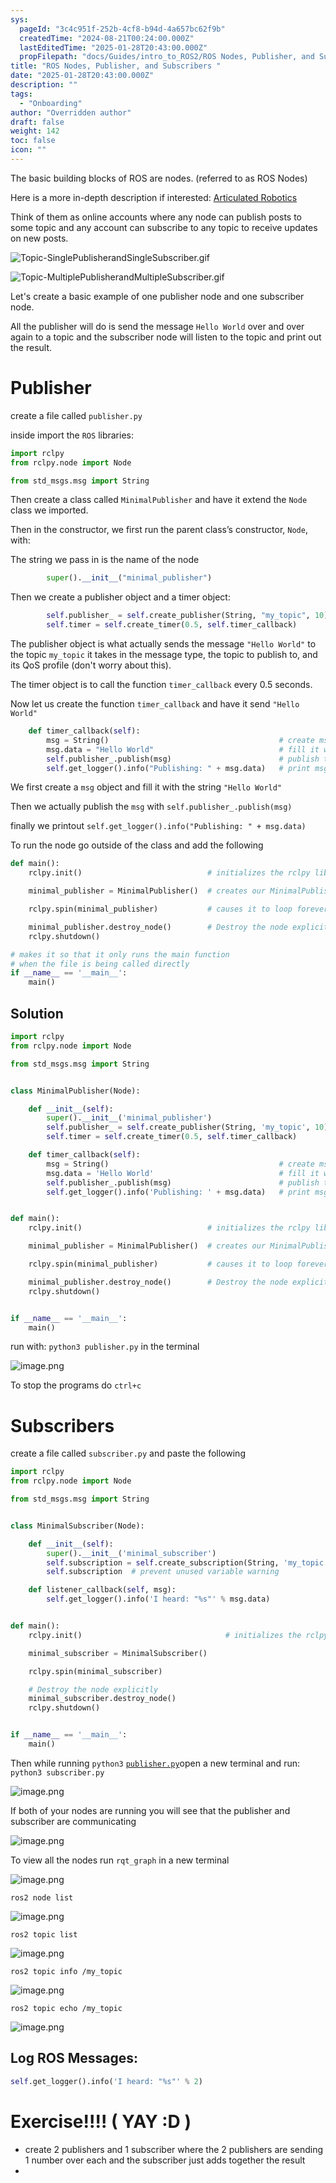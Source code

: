 ```yaml
---
sys:
  pageId: "3c4c951f-252b-4cf8-b94d-4a657bc62f9b"
  createdTime: "2024-08-21T00:24:00.000Z"
  lastEditedTime: "2025-01-28T20:43:00.000Z"
  propFilepath: "docs/Guides/intro_to_ROS2/ROS Nodes, Publisher, and Subscribers .md"
title: "ROS Nodes, Publisher, and Subscribers "
date: "2025-01-28T20:43:00.000Z"
description: ""
tags:
  - "Onboarding"
author: "Overridden author"
draft: false
weight: 142
toc: false
icon: ""
---
```


The basic building blocks of ROS are nodes. (referred to as ROS Nodes)

Here is a more in-depth description if interested: [Articulated Robotics](https://articulatedrobotics.xyz/tutorials/ready-for-ros/ros-overview#2-nodes)

Think of them as online accounts where any node can publish posts to some topic and any account can subscribe to any topic to receive updates on new posts.

![Topic-SinglePublisherandSingleSubscriber.gif](https://docs.ros.org/en/humble/_images/Topic-SinglePublisherandSingleSubscriber.gif)

![Topic-MultiplePublisherandMultipleSubscriber.gif](https://docs.ros.org/en/humble/_images/Topic-MultiplePublisherandMultipleSubscriber.gif)

Let's create a basic example of one publisher node and one subscriber node.

All the publisher will do is send the message `Hello World` over and over again to a topic and the subscriber node will listen to the topic and print out the result.

# Publisher

create a file called `publisher.py` 

inside import the `ROS` libraries:

```python
import rclpy
from rclpy.node import Node

from std_msgs.msg import String
```

Then create a class called `MinimalPublisher` and have it extend the `Node` class we imported.

Then in the constructor, we first run the parent class’s constructor, `Node`, with:

The string we pass in is the name of the node

```python
        super().__init__("minimal_publisher")
```

Then we create a publisher object and a timer object:

```python
        self.publisher_ = self.create_publisher(String, "my_topic", 10)
        self.timer = self.create_timer(0.5, self.timer_callback)
```

The publisher object is what actually sends the message `"Hello World"` to the topic `my_topic` it takes in the message type, the topic to publish to, and its QoS profile (don't worry about this).

The timer object is to call the function `timer_callback` every 0.5 seconds.

Now let us create the function `timer_callback` and have it send `"Hello World"`

```python
    def timer_callback(self):
        msg = String()                                      # create msg object
        msg.data = "Hello World"                            # fill it with data
        self.publisher_.publish(msg)                        # publish the message
        self.get_logger().info("Publishing: " + msg.data)   # print msg
```

We first create a `msg` object and fill it with the string `"Hello World"`

Then we actually publish the `msg` with `self.publisher_.publish(msg)`

finally we printout `self.get_logger().info("Publishing: " + msg.data)`

To run the node go outside of the class and add the following

```python
def main():
    rclpy.init()                            # initializes the rclpy library

    minimal_publisher = MinimalPublisher()  # creates our MinimalPublisher object

    rclpy.spin(minimal_publisher)           # causes it to loop forever

    minimal_publisher.destroy_node()        # Destroy the node explicitly
    rclpy.shutdown()

# makes it so that it only runs the main function
# when the file is being called directly
if __name__ == '__main__': 
    main()
```

## Solution

```python
import rclpy
from rclpy.node import Node

from std_msgs.msg import String


class MinimalPublisher(Node):

    def __init__(self):
        super().__init__('minimal_publisher')
        self.publisher_ = self.create_publisher(String, 'my_topic', 10)
        self.timer = self.create_timer(0.5, self.timer_callback)

    def timer_callback(self):
        msg = String()                                      # create msg object
        msg.data = 'Hello World'                            # fill it with data
        self.publisher_.publish(msg)                        # publish the message
        self.get_logger().info('Publishing: ' + msg.data)   # print msg


def main():
    rclpy.init()                            # initializes the rclpy library

    minimal_publisher = MinimalPublisher()  # creates our MinimalPublisher object

    rclpy.spin(minimal_publisher)           # causes it to loop forever

    minimal_publisher.destroy_node()        # Destroy the node explicitly
    rclpy.shutdown()


if __name__ == '__main__':
    main()
```

run with: `python3 publisher.py` in the terminal

![image.png](https://prod-files-secure.s3.us-west-2.amazonaws.com/d518164a-d88e-44d1-a4ee-3adb3bd8bce0/9214accb-ad5b-44f1-a31c-b3167c59138b/image.png?X-Amz-Algorithm=AWS4-HMAC-SHA256&X-Amz-Content-Sha256=UNSIGNED-PAYLOAD&X-Amz-Credential=ASIAZI2LB466SLD6A3GY%2F20250225%2Fus-west-2%2Fs3%2Faws4_request&X-Amz-Date=20250225T003712Z&X-Amz-Expires=3600&X-Amz-Security-Token=IQoJb3JpZ2luX2VjEAAaCXVzLXdlc3QtMiJGMEQCIGsG%2F6pX%2BlaVZ1yltDFjS4VmRu9uN3ipuDJp%2FjP4Mh%2BOAiA5BZnkL2Ep18jDJzUceJ1ddSGBWvZdXqxTXJ%2FfYYu7Mir%2FAwg5EAAaDDYzNzQyMzE4MzgwNSIMpz3sWJhLZ0V3PIvbKtwDIqBefZZbuTXDmgWPCg0uB33HpYBVrP3eAswZ5HFQTHBMUY8Ak1f6FOsXSCW1g1baqzCDJuwSP75DB6qZ1AvRQztfL9NSlMCs8t0ORNKdwfxcJxUdxgfPOXfPpucXH0nIfjbTb91xbq2KbZazeCeVblDDGm7%2FpqVq58TE%2BKrIKwA6pTMqo4Bn6CL74OO5QZfTfKzoh3mJpmoTNzTItxpyjvbd28YSUtNHx38%2F3SG3qtxRVXHbb7eb1bckuFLYCLkkUEtE%2Bysdeb1LYSq0l580X5NK7Tpqpt%2BURNp0v8hhU89tOEmNJuqDzM%2BcHjnVrc3JvzB4ZIKWXdHEIjXNe3%2FGk1j%2FazOPzFpdZEkjuVbbvHvjOB%2FhMpgXAI6thtYwTIf81%2FWmtesEjGzQl5hyiasM%2F%2B769Xbpkrwjf0mIX11oQ0CYohakSbN0pjTnszN9aniM5itLSScl7cLY10hzgcyfGSzotgyl3mScOC%2Byzgns7loeM2WXwW%2BKmJcQzHvHitSxnnM24%2FU7ywSFTJ85ZrbN8RCIzc4bFCv9EExRdo3ce1%2B%2BY7O9N16zdU4m83dY1PiSwloQFkWB3%2BC%2FJPLQMBLrbXG3DOBhMHUDbF9QEUeBaorUyyC7EWIs7bgpkQowz4P0vQY6pgFjgi71cA6a97vI2cdneBgpG5ncz2k22yoM0QBmFstpiSOCcRs9zzFmZaILraLK5Lfsq98V%2Fk1EwQkQdzmKagxmSw4lerArcCNYium2gGRJXuZBjmzhs9seUv8yyCegrlt1hMAmbgwAZ9LBF1NinR2V2kqUh5Z%2Fna%2BHwiXV0JDexncen7K0XF80VXcFf1SVmWuia5j%2B6wcaXP23Jw9ugQHR7dnDk83K&X-Amz-Signature=753c38af40c1d35dfe812fad5a45f4cc0ba692e2dea3f284842643fe73530310&X-Amz-SignedHeaders=host&x-id=GetObject)

To stop the programs do `ctrl+c`

# Subscribers

create a file called `subscriber.py` and paste the following

```python
import rclpy
from rclpy.node import Node

from std_msgs.msg import String


class MinimalSubscriber(Node):

    def __init__(self):
        super().__init__('minimal_subscriber')
        self.subscription = self.create_subscription(String, 'my_topic', self.listener_callback, 10)
        self.subscription  # prevent unused variable warning

    def listener_callback(self, msg):
        self.get_logger().info('I heard: "%s"' % msg.data)


def main():
    rclpy.init()                                # initializes the rclpy library

    minimal_subscriber = MinimalSubscriber()

    rclpy.spin(minimal_subscriber)

    # Destroy the node explicitly
    minimal_subscriber.destroy_node()
    rclpy.shutdown()


if __name__ == '__main__':
    main()
```

Then while running `python3` [`publisher.py`](http://publisher.py/)open a new terminal and run: `python3 subscriber.py` 

![image.png](https://prod-files-secure.s3.us-west-2.amazonaws.com/d518164a-d88e-44d1-a4ee-3adb3bd8bce0/611fccf2-c738-4dbd-94e9-98f209092866/image.png?X-Amz-Algorithm=AWS4-HMAC-SHA256&X-Amz-Content-Sha256=UNSIGNED-PAYLOAD&X-Amz-Credential=ASIAZI2LB466SLD6A3GY%2F20250225%2Fus-west-2%2Fs3%2Faws4_request&X-Amz-Date=20250225T003712Z&X-Amz-Expires=3600&X-Amz-Security-Token=IQoJb3JpZ2luX2VjEAAaCXVzLXdlc3QtMiJGMEQCIGsG%2F6pX%2BlaVZ1yltDFjS4VmRu9uN3ipuDJp%2FjP4Mh%2BOAiA5BZnkL2Ep18jDJzUceJ1ddSGBWvZdXqxTXJ%2FfYYu7Mir%2FAwg5EAAaDDYzNzQyMzE4MzgwNSIMpz3sWJhLZ0V3PIvbKtwDIqBefZZbuTXDmgWPCg0uB33HpYBVrP3eAswZ5HFQTHBMUY8Ak1f6FOsXSCW1g1baqzCDJuwSP75DB6qZ1AvRQztfL9NSlMCs8t0ORNKdwfxcJxUdxgfPOXfPpucXH0nIfjbTb91xbq2KbZazeCeVblDDGm7%2FpqVq58TE%2BKrIKwA6pTMqo4Bn6CL74OO5QZfTfKzoh3mJpmoTNzTItxpyjvbd28YSUtNHx38%2F3SG3qtxRVXHbb7eb1bckuFLYCLkkUEtE%2Bysdeb1LYSq0l580X5NK7Tpqpt%2BURNp0v8hhU89tOEmNJuqDzM%2BcHjnVrc3JvzB4ZIKWXdHEIjXNe3%2FGk1j%2FazOPzFpdZEkjuVbbvHvjOB%2FhMpgXAI6thtYwTIf81%2FWmtesEjGzQl5hyiasM%2F%2B769Xbpkrwjf0mIX11oQ0CYohakSbN0pjTnszN9aniM5itLSScl7cLY10hzgcyfGSzotgyl3mScOC%2Byzgns7loeM2WXwW%2BKmJcQzHvHitSxnnM24%2FU7ywSFTJ85ZrbN8RCIzc4bFCv9EExRdo3ce1%2B%2BY7O9N16zdU4m83dY1PiSwloQFkWB3%2BC%2FJPLQMBLrbXG3DOBhMHUDbF9QEUeBaorUyyC7EWIs7bgpkQowz4P0vQY6pgFjgi71cA6a97vI2cdneBgpG5ncz2k22yoM0QBmFstpiSOCcRs9zzFmZaILraLK5Lfsq98V%2Fk1EwQkQdzmKagxmSw4lerArcCNYium2gGRJXuZBjmzhs9seUv8yyCegrlt1hMAmbgwAZ9LBF1NinR2V2kqUh5Z%2Fna%2BHwiXV0JDexncen7K0XF80VXcFf1SVmWuia5j%2B6wcaXP23Jw9ugQHR7dnDk83K&X-Amz-Signature=8762ced08e48d7c71a0edd2caf59746e3fdcff0dd8f5e7669a7c1be08d93d335&X-Amz-SignedHeaders=host&x-id=GetObject)

If both of your nodes are running you will see that the publisher and subscriber are communicating

![image.png](https://prod-files-secure.s3.us-west-2.amazonaws.com/d518164a-d88e-44d1-a4ee-3adb3bd8bce0/eea428b5-1cf0-43bb-a30b-81cbaf6c5c78/image.png?X-Amz-Algorithm=AWS4-HMAC-SHA256&X-Amz-Content-Sha256=UNSIGNED-PAYLOAD&X-Amz-Credential=ASIAZI2LB466SLD6A3GY%2F20250225%2Fus-west-2%2Fs3%2Faws4_request&X-Amz-Date=20250225T003712Z&X-Amz-Expires=3600&X-Amz-Security-Token=IQoJb3JpZ2luX2VjEAAaCXVzLXdlc3QtMiJGMEQCIGsG%2F6pX%2BlaVZ1yltDFjS4VmRu9uN3ipuDJp%2FjP4Mh%2BOAiA5BZnkL2Ep18jDJzUceJ1ddSGBWvZdXqxTXJ%2FfYYu7Mir%2FAwg5EAAaDDYzNzQyMzE4MzgwNSIMpz3sWJhLZ0V3PIvbKtwDIqBefZZbuTXDmgWPCg0uB33HpYBVrP3eAswZ5HFQTHBMUY8Ak1f6FOsXSCW1g1baqzCDJuwSP75DB6qZ1AvRQztfL9NSlMCs8t0ORNKdwfxcJxUdxgfPOXfPpucXH0nIfjbTb91xbq2KbZazeCeVblDDGm7%2FpqVq58TE%2BKrIKwA6pTMqo4Bn6CL74OO5QZfTfKzoh3mJpmoTNzTItxpyjvbd28YSUtNHx38%2F3SG3qtxRVXHbb7eb1bckuFLYCLkkUEtE%2Bysdeb1LYSq0l580X5NK7Tpqpt%2BURNp0v8hhU89tOEmNJuqDzM%2BcHjnVrc3JvzB4ZIKWXdHEIjXNe3%2FGk1j%2FazOPzFpdZEkjuVbbvHvjOB%2FhMpgXAI6thtYwTIf81%2FWmtesEjGzQl5hyiasM%2F%2B769Xbpkrwjf0mIX11oQ0CYohakSbN0pjTnszN9aniM5itLSScl7cLY10hzgcyfGSzotgyl3mScOC%2Byzgns7loeM2WXwW%2BKmJcQzHvHitSxnnM24%2FU7ywSFTJ85ZrbN8RCIzc4bFCv9EExRdo3ce1%2B%2BY7O9N16zdU4m83dY1PiSwloQFkWB3%2BC%2FJPLQMBLrbXG3DOBhMHUDbF9QEUeBaorUyyC7EWIs7bgpkQowz4P0vQY6pgFjgi71cA6a97vI2cdneBgpG5ncz2k22yoM0QBmFstpiSOCcRs9zzFmZaILraLK5Lfsq98V%2Fk1EwQkQdzmKagxmSw4lerArcCNYium2gGRJXuZBjmzhs9seUv8yyCegrlt1hMAmbgwAZ9LBF1NinR2V2kqUh5Z%2Fna%2BHwiXV0JDexncen7K0XF80VXcFf1SVmWuia5j%2B6wcaXP23Jw9ugQHR7dnDk83K&X-Amz-Signature=f4bc20d2824a29e6499d0e95869e663f928bae81c7f99d2bdba898a2582a8957&X-Amz-SignedHeaders=host&x-id=GetObject)

To view all the nodes run `rqt_graph` in a new terminal

![image.png](https://prod-files-secure.s3.us-west-2.amazonaws.com/d518164a-d88e-44d1-a4ee-3adb3bd8bce0/1d98e964-4318-4d62-b5c4-8c8f78368598/image.png?X-Amz-Algorithm=AWS4-HMAC-SHA256&X-Amz-Content-Sha256=UNSIGNED-PAYLOAD&X-Amz-Credential=ASIAZI2LB466SLD6A3GY%2F20250225%2Fus-west-2%2Fs3%2Faws4_request&X-Amz-Date=20250225T003712Z&X-Amz-Expires=3600&X-Amz-Security-Token=IQoJb3JpZ2luX2VjEAAaCXVzLXdlc3QtMiJGMEQCIGsG%2F6pX%2BlaVZ1yltDFjS4VmRu9uN3ipuDJp%2FjP4Mh%2BOAiA5BZnkL2Ep18jDJzUceJ1ddSGBWvZdXqxTXJ%2FfYYu7Mir%2FAwg5EAAaDDYzNzQyMzE4MzgwNSIMpz3sWJhLZ0V3PIvbKtwDIqBefZZbuTXDmgWPCg0uB33HpYBVrP3eAswZ5HFQTHBMUY8Ak1f6FOsXSCW1g1baqzCDJuwSP75DB6qZ1AvRQztfL9NSlMCs8t0ORNKdwfxcJxUdxgfPOXfPpucXH0nIfjbTb91xbq2KbZazeCeVblDDGm7%2FpqVq58TE%2BKrIKwA6pTMqo4Bn6CL74OO5QZfTfKzoh3mJpmoTNzTItxpyjvbd28YSUtNHx38%2F3SG3qtxRVXHbb7eb1bckuFLYCLkkUEtE%2Bysdeb1LYSq0l580X5NK7Tpqpt%2BURNp0v8hhU89tOEmNJuqDzM%2BcHjnVrc3JvzB4ZIKWXdHEIjXNe3%2FGk1j%2FazOPzFpdZEkjuVbbvHvjOB%2FhMpgXAI6thtYwTIf81%2FWmtesEjGzQl5hyiasM%2F%2B769Xbpkrwjf0mIX11oQ0CYohakSbN0pjTnszN9aniM5itLSScl7cLY10hzgcyfGSzotgyl3mScOC%2Byzgns7loeM2WXwW%2BKmJcQzHvHitSxnnM24%2FU7ywSFTJ85ZrbN8RCIzc4bFCv9EExRdo3ce1%2B%2BY7O9N16zdU4m83dY1PiSwloQFkWB3%2BC%2FJPLQMBLrbXG3DOBhMHUDbF9QEUeBaorUyyC7EWIs7bgpkQowz4P0vQY6pgFjgi71cA6a97vI2cdneBgpG5ncz2k22yoM0QBmFstpiSOCcRs9zzFmZaILraLK5Lfsq98V%2Fk1EwQkQdzmKagxmSw4lerArcCNYium2gGRJXuZBjmzhs9seUv8yyCegrlt1hMAmbgwAZ9LBF1NinR2V2kqUh5Z%2Fna%2BHwiXV0JDexncen7K0XF80VXcFf1SVmWuia5j%2B6wcaXP23Jw9ugQHR7dnDk83K&X-Amz-Signature=05d7d9ebbd60e8350105ee9fcbd8bf6c655e0e261bd90c508cb19b63f8a96466&X-Amz-SignedHeaders=host&x-id=GetObject)

`ros2 node list`

![image.png](https://prod-files-secure.s3.us-west-2.amazonaws.com/d518164a-d88e-44d1-a4ee-3adb3bd8bce0/680ac8cf-e6d9-4164-9ece-5b9a6fccffee/image.png?X-Amz-Algorithm=AWS4-HMAC-SHA256&X-Amz-Content-Sha256=UNSIGNED-PAYLOAD&X-Amz-Credential=ASIAZI2LB466SLD6A3GY%2F20250225%2Fus-west-2%2Fs3%2Faws4_request&X-Amz-Date=20250225T003712Z&X-Amz-Expires=3600&X-Amz-Security-Token=IQoJb3JpZ2luX2VjEAAaCXVzLXdlc3QtMiJGMEQCIGsG%2F6pX%2BlaVZ1yltDFjS4VmRu9uN3ipuDJp%2FjP4Mh%2BOAiA5BZnkL2Ep18jDJzUceJ1ddSGBWvZdXqxTXJ%2FfYYu7Mir%2FAwg5EAAaDDYzNzQyMzE4MzgwNSIMpz3sWJhLZ0V3PIvbKtwDIqBefZZbuTXDmgWPCg0uB33HpYBVrP3eAswZ5HFQTHBMUY8Ak1f6FOsXSCW1g1baqzCDJuwSP75DB6qZ1AvRQztfL9NSlMCs8t0ORNKdwfxcJxUdxgfPOXfPpucXH0nIfjbTb91xbq2KbZazeCeVblDDGm7%2FpqVq58TE%2BKrIKwA6pTMqo4Bn6CL74OO5QZfTfKzoh3mJpmoTNzTItxpyjvbd28YSUtNHx38%2F3SG3qtxRVXHbb7eb1bckuFLYCLkkUEtE%2Bysdeb1LYSq0l580X5NK7Tpqpt%2BURNp0v8hhU89tOEmNJuqDzM%2BcHjnVrc3JvzB4ZIKWXdHEIjXNe3%2FGk1j%2FazOPzFpdZEkjuVbbvHvjOB%2FhMpgXAI6thtYwTIf81%2FWmtesEjGzQl5hyiasM%2F%2B769Xbpkrwjf0mIX11oQ0CYohakSbN0pjTnszN9aniM5itLSScl7cLY10hzgcyfGSzotgyl3mScOC%2Byzgns7loeM2WXwW%2BKmJcQzHvHitSxnnM24%2FU7ywSFTJ85ZrbN8RCIzc4bFCv9EExRdo3ce1%2B%2BY7O9N16zdU4m83dY1PiSwloQFkWB3%2BC%2FJPLQMBLrbXG3DOBhMHUDbF9QEUeBaorUyyC7EWIs7bgpkQowz4P0vQY6pgFjgi71cA6a97vI2cdneBgpG5ncz2k22yoM0QBmFstpiSOCcRs9zzFmZaILraLK5Lfsq98V%2Fk1EwQkQdzmKagxmSw4lerArcCNYium2gGRJXuZBjmzhs9seUv8yyCegrlt1hMAmbgwAZ9LBF1NinR2V2kqUh5Z%2Fna%2BHwiXV0JDexncen7K0XF80VXcFf1SVmWuia5j%2B6wcaXP23Jw9ugQHR7dnDk83K&X-Amz-Signature=7916504869342d5004bdbe4cba00c9b015d60b640c0b583dde9fd704af8d7568&X-Amz-SignedHeaders=host&x-id=GetObject)

`ros2 topic list`

![image.png](https://prod-files-secure.s3.us-west-2.amazonaws.com/d518164a-d88e-44d1-a4ee-3adb3bd8bce0/eee2ebe1-27ef-4a4a-96fb-2ca54126fb29/image.png?X-Amz-Algorithm=AWS4-HMAC-SHA256&X-Amz-Content-Sha256=UNSIGNED-PAYLOAD&X-Amz-Credential=ASIAZI2LB466SLD6A3GY%2F20250225%2Fus-west-2%2Fs3%2Faws4_request&X-Amz-Date=20250225T003712Z&X-Amz-Expires=3600&X-Amz-Security-Token=IQoJb3JpZ2luX2VjEAAaCXVzLXdlc3QtMiJGMEQCIGsG%2F6pX%2BlaVZ1yltDFjS4VmRu9uN3ipuDJp%2FjP4Mh%2BOAiA5BZnkL2Ep18jDJzUceJ1ddSGBWvZdXqxTXJ%2FfYYu7Mir%2FAwg5EAAaDDYzNzQyMzE4MzgwNSIMpz3sWJhLZ0V3PIvbKtwDIqBefZZbuTXDmgWPCg0uB33HpYBVrP3eAswZ5HFQTHBMUY8Ak1f6FOsXSCW1g1baqzCDJuwSP75DB6qZ1AvRQztfL9NSlMCs8t0ORNKdwfxcJxUdxgfPOXfPpucXH0nIfjbTb91xbq2KbZazeCeVblDDGm7%2FpqVq58TE%2BKrIKwA6pTMqo4Bn6CL74OO5QZfTfKzoh3mJpmoTNzTItxpyjvbd28YSUtNHx38%2F3SG3qtxRVXHbb7eb1bckuFLYCLkkUEtE%2Bysdeb1LYSq0l580X5NK7Tpqpt%2BURNp0v8hhU89tOEmNJuqDzM%2BcHjnVrc3JvzB4ZIKWXdHEIjXNe3%2FGk1j%2FazOPzFpdZEkjuVbbvHvjOB%2FhMpgXAI6thtYwTIf81%2FWmtesEjGzQl5hyiasM%2F%2B769Xbpkrwjf0mIX11oQ0CYohakSbN0pjTnszN9aniM5itLSScl7cLY10hzgcyfGSzotgyl3mScOC%2Byzgns7loeM2WXwW%2BKmJcQzHvHitSxnnM24%2FU7ywSFTJ85ZrbN8RCIzc4bFCv9EExRdo3ce1%2B%2BY7O9N16zdU4m83dY1PiSwloQFkWB3%2BC%2FJPLQMBLrbXG3DOBhMHUDbF9QEUeBaorUyyC7EWIs7bgpkQowz4P0vQY6pgFjgi71cA6a97vI2cdneBgpG5ncz2k22yoM0QBmFstpiSOCcRs9zzFmZaILraLK5Lfsq98V%2Fk1EwQkQdzmKagxmSw4lerArcCNYium2gGRJXuZBjmzhs9seUv8yyCegrlt1hMAmbgwAZ9LBF1NinR2V2kqUh5Z%2Fna%2BHwiXV0JDexncen7K0XF80VXcFf1SVmWuia5j%2B6wcaXP23Jw9ugQHR7dnDk83K&X-Amz-Signature=4422d477ca6cea7c8da2e276811eadba21b4cef845e6507df93d0c98e0df36eb&X-Amz-SignedHeaders=host&x-id=GetObject)

`ros2 topic info /my_topic`

![image.png](https://prod-files-secure.s3.us-west-2.amazonaws.com/d518164a-d88e-44d1-a4ee-3adb3bd8bce0/6288ef12-cb9e-406f-b9eb-65feed3a9011/image.png?X-Amz-Algorithm=AWS4-HMAC-SHA256&X-Amz-Content-Sha256=UNSIGNED-PAYLOAD&X-Amz-Credential=ASIAZI2LB466SLD6A3GY%2F20250225%2Fus-west-2%2Fs3%2Faws4_request&X-Amz-Date=20250225T003712Z&X-Amz-Expires=3600&X-Amz-Security-Token=IQoJb3JpZ2luX2VjEAAaCXVzLXdlc3QtMiJGMEQCIGsG%2F6pX%2BlaVZ1yltDFjS4VmRu9uN3ipuDJp%2FjP4Mh%2BOAiA5BZnkL2Ep18jDJzUceJ1ddSGBWvZdXqxTXJ%2FfYYu7Mir%2FAwg5EAAaDDYzNzQyMzE4MzgwNSIMpz3sWJhLZ0V3PIvbKtwDIqBefZZbuTXDmgWPCg0uB33HpYBVrP3eAswZ5HFQTHBMUY8Ak1f6FOsXSCW1g1baqzCDJuwSP75DB6qZ1AvRQztfL9NSlMCs8t0ORNKdwfxcJxUdxgfPOXfPpucXH0nIfjbTb91xbq2KbZazeCeVblDDGm7%2FpqVq58TE%2BKrIKwA6pTMqo4Bn6CL74OO5QZfTfKzoh3mJpmoTNzTItxpyjvbd28YSUtNHx38%2F3SG3qtxRVXHbb7eb1bckuFLYCLkkUEtE%2Bysdeb1LYSq0l580X5NK7Tpqpt%2BURNp0v8hhU89tOEmNJuqDzM%2BcHjnVrc3JvzB4ZIKWXdHEIjXNe3%2FGk1j%2FazOPzFpdZEkjuVbbvHvjOB%2FhMpgXAI6thtYwTIf81%2FWmtesEjGzQl5hyiasM%2F%2B769Xbpkrwjf0mIX11oQ0CYohakSbN0pjTnszN9aniM5itLSScl7cLY10hzgcyfGSzotgyl3mScOC%2Byzgns7loeM2WXwW%2BKmJcQzHvHitSxnnM24%2FU7ywSFTJ85ZrbN8RCIzc4bFCv9EExRdo3ce1%2B%2BY7O9N16zdU4m83dY1PiSwloQFkWB3%2BC%2FJPLQMBLrbXG3DOBhMHUDbF9QEUeBaorUyyC7EWIs7bgpkQowz4P0vQY6pgFjgi71cA6a97vI2cdneBgpG5ncz2k22yoM0QBmFstpiSOCcRs9zzFmZaILraLK5Lfsq98V%2Fk1EwQkQdzmKagxmSw4lerArcCNYium2gGRJXuZBjmzhs9seUv8yyCegrlt1hMAmbgwAZ9LBF1NinR2V2kqUh5Z%2Fna%2BHwiXV0JDexncen7K0XF80VXcFf1SVmWuia5j%2B6wcaXP23Jw9ugQHR7dnDk83K&X-Amz-Signature=d8bf98b3a065b2fa10b2cc3db9bd96e1c48a909701ef752cb44f953a1973fe38&X-Amz-SignedHeaders=host&x-id=GetObject)

`ros2 topic echo /my_topic`

![image.png](https://prod-files-secure.s3.us-west-2.amazonaws.com/d518164a-d88e-44d1-a4ee-3adb3bd8bce0/0a6fcb4d-422d-4a6c-a803-749ef4adf2c6/image.png?X-Amz-Algorithm=AWS4-HMAC-SHA256&X-Amz-Content-Sha256=UNSIGNED-PAYLOAD&X-Amz-Credential=ASIAZI2LB466SLD6A3GY%2F20250225%2Fus-west-2%2Fs3%2Faws4_request&X-Amz-Date=20250225T003712Z&X-Amz-Expires=3600&X-Amz-Security-Token=IQoJb3JpZ2luX2VjEAAaCXVzLXdlc3QtMiJGMEQCIGsG%2F6pX%2BlaVZ1yltDFjS4VmRu9uN3ipuDJp%2FjP4Mh%2BOAiA5BZnkL2Ep18jDJzUceJ1ddSGBWvZdXqxTXJ%2FfYYu7Mir%2FAwg5EAAaDDYzNzQyMzE4MzgwNSIMpz3sWJhLZ0V3PIvbKtwDIqBefZZbuTXDmgWPCg0uB33HpYBVrP3eAswZ5HFQTHBMUY8Ak1f6FOsXSCW1g1baqzCDJuwSP75DB6qZ1AvRQztfL9NSlMCs8t0ORNKdwfxcJxUdxgfPOXfPpucXH0nIfjbTb91xbq2KbZazeCeVblDDGm7%2FpqVq58TE%2BKrIKwA6pTMqo4Bn6CL74OO5QZfTfKzoh3mJpmoTNzTItxpyjvbd28YSUtNHx38%2F3SG3qtxRVXHbb7eb1bckuFLYCLkkUEtE%2Bysdeb1LYSq0l580X5NK7Tpqpt%2BURNp0v8hhU89tOEmNJuqDzM%2BcHjnVrc3JvzB4ZIKWXdHEIjXNe3%2FGk1j%2FazOPzFpdZEkjuVbbvHvjOB%2FhMpgXAI6thtYwTIf81%2FWmtesEjGzQl5hyiasM%2F%2B769Xbpkrwjf0mIX11oQ0CYohakSbN0pjTnszN9aniM5itLSScl7cLY10hzgcyfGSzotgyl3mScOC%2Byzgns7loeM2WXwW%2BKmJcQzHvHitSxnnM24%2FU7ywSFTJ85ZrbN8RCIzc4bFCv9EExRdo3ce1%2B%2BY7O9N16zdU4m83dY1PiSwloQFkWB3%2BC%2FJPLQMBLrbXG3DOBhMHUDbF9QEUeBaorUyyC7EWIs7bgpkQowz4P0vQY6pgFjgi71cA6a97vI2cdneBgpG5ncz2k22yoM0QBmFstpiSOCcRs9zzFmZaILraLK5Lfsq98V%2Fk1EwQkQdzmKagxmSw4lerArcCNYium2gGRJXuZBjmzhs9seUv8yyCegrlt1hMAmbgwAZ9LBF1NinR2V2kqUh5Z%2Fna%2BHwiXV0JDexncen7K0XF80VXcFf1SVmWuia5j%2B6wcaXP23Jw9ugQHR7dnDk83K&X-Amz-Signature=09ab410dce2ae3fe7bad9d163ce9ebace2d431b904d7803fbc283e0a14a3b63e&X-Amz-SignedHeaders=host&x-id=GetObject)

## Log ROS Messages:

```python
self.get_logger().info('I heard: "%s"' % 2)
```

# Exercise!!!! ( YAY :D )

- create 2 publishers and 1 subscriber where the 2 publishers are sending 1 number over each and the subscriber just adds together the result
- 
